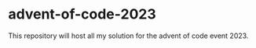 # advent-of-code-2023

This repository will host all my solution for the advent of code event 2023.

